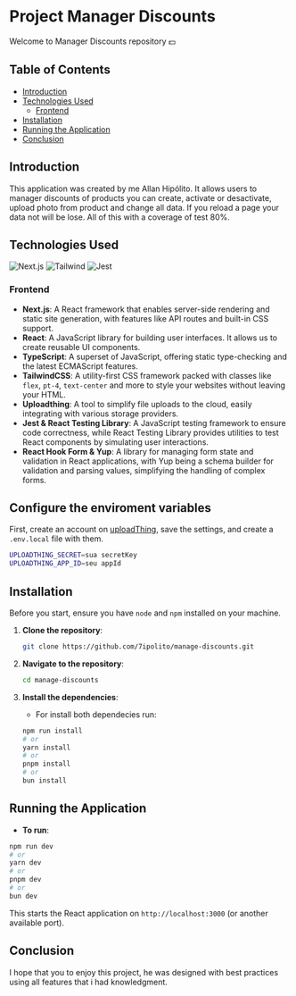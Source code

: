 
# Project Manager Discounts
Welcome to Manager Discounts repository 💵

## Table of Contents

- [Introduction](#introduction)
- [Technologies Used](#technologies-used)
  - [Frontend](#frontend)
- [Installation](#installation)
- [Running the Application](#running-the-application)
- [Conclusion](#conclusion)
  
## Introduction

This application was created by me Allan Hipólito. It allows users to manager discounts of products you can create, activate or desactivate, upload photo from product and change all data. If you reload a page your data not  will be lose. All of this with a coverage of test 80%.
## Technologies Used
![Next.js](https://img.shields.io/badge/next.js-000000?style=for-the-badge&logo=nextdotjs&logoColor=white)
![Tailwind](https://img.shields.io/badge/tailwindcss-%2338B2AC.svg?style=for-the-badge&logo=tailwind-css&logoColor=white)
![Jest](https://img.shields.io/badge/Jest-323330?style=for-the-badge&logo=Jest&logoColor=white)

### Frontend
- **Next.js**: A React framework that enables server-side rendering and static site generation, with features like API routes and built-in CSS support.
- **React**: A JavaScript library for building user interfaces. It allows us to create reusable UI components.
- **TypeScript**: A superset of JavaScript, offering static type-checking and the latest ECMAScript features.
- **TailwindCSS**: A utility-first CSS framework packed with classes like `flex`, `pt-4`, `text-center` and more to style your websites without leaving your HTML.
- **Uploadthing**: A tool to simplify file uploads to the cloud, easily integrating with various storage providers.
- **Jest & React Testing Library**: A JavaScript testing framework to ensure code correctness, while React Testing Library provides utilities to test React components by simulating user interactions.
- **React Hook Form & Yup**: A library for managing form state and validation in React applications, with Yup being a schema builder for validation and parsing values, simplifying the handling of complex forms.

## Configure the enviroment variables
First, create an account on [uploadThing](https://uploadthing.com/), save the settings, and create a `.env.local` file with them.

```bash
UPLOADTHING_SECRET=sua secretKey
UPLOADTHING_APP_ID=seu appId
```

## Installation


Before you start, ensure you have `node` and `npm` installed on your machine. 

1. **Clone the repository**:
   
   ```bash
   git clone https://github.com/7ipolito/manage-discounts.git
   ```

2. **Navigate to the repository**:

   ```bash
   cd manage-discounts
   ```

3. **Install the dependencies**:

   - For install both dependecies run:
   
   ```bash
   npm run install
   # or
   yarn install
   # or
   pnpm install
   # or
   bun install
   ```

## Running the Application
- **To run**:

 ```bash
npm run dev
# or
yarn dev
# or
pnpm dev
# or
bun dev
```

This starts the React application on `http://localhost:3000` (or another available port).


## Conclusion

I hope that you to enjoy this project, he was designed with best practices using all features that i had knowledgment.
